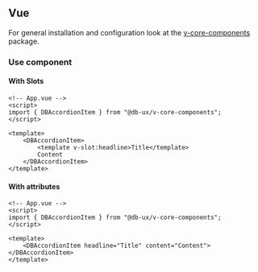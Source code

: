 <!--
SPDX-FileCopyrightText: 2025 DB Systel GmbH

SPDX-License-Identifier: Apache-2.0
-->

## Vue

For general installation and configuration look at the [v-core-components](https://www.npmjs.com/package/@db-ux/v-core-components) package.

### Use component

#### With Slots

```vue App.vue
<!-- App.vue -->
<script>
import { DBAccordionItem } from "@db-ux/v-core-components";
</script>

<template>
	<DBAccordionItem>
		<template v-slot:headline>Title</template>
		Content
	</DBAccordionItem>
</template>
```

#### With attributes

```vue App.vue
<!-- App.vue -->
<script>
import { DBAccordionItem } from "@db-ux/v-core-components";
</script>

<template>
	<DBAccordionItem headline="Title" content="Content"></DBAccordionItem>
</template>
```
